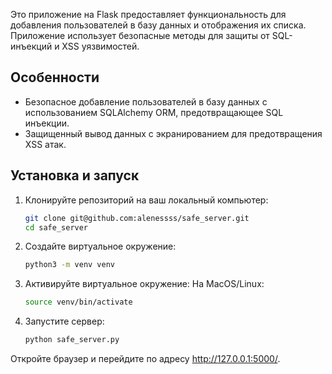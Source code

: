 Это приложение на Flask предоставляет функциональность для добавления пользователей в базу данных и отображения их списка. Приложение использует безопасные методы для защиты от SQL-инъекций и XSS уязвимостей.

## Особенности

- Безопасное добавление пользователей в базу данных с использованием SQLAlchemy ORM, предотвращающее SQL инъекции.
- Защищенный вывод данных с экранированием для предотвращения XSS атак.

## Установка и запуск

1. Клонируйте репозиторий на ваш локальный компьютер:

   ```bash
   git clone git@github.com:alenessss/safe_server.git
   cd safe_server

2. Создайте виртуальное окружение:
   ```bash
   python3 -m venv venv

4. Активируйте виртуальное окружение:
На MacOS/Linux:
   ```bash
   source venv/bin/activate

5. Запустите сервер:

   ```bash
   python safe_server.py

Откройте браузер и перейдите по адресу http://127.0.0.1:5000/.
